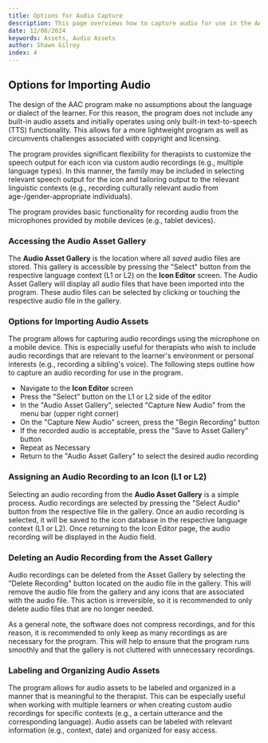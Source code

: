 ```yaml
---
title: Options for Audio Capture
description: This page overviews how to capture audio for use in the AAC program
date: 12/08/2024
keywords: Assets, Audio Assets
author: Shawn Gilroy
index: 4
---
```


## Options for Importing Audio

The design of the AAC program make no assumptions about the language or dialect of the learner. For this reason, the program does not include any built-in audio assets and initially operates using only built-in text-to-speech (TTS) functionality. This allows for a more lightweight program as well as circumvents challenges associated with copyright and licensing.

The program provides significant flexibility for therapists to customize the speech output for each icon via custom audio recordings (e.g., multiple language types). In this manner, the family may be included in selecting relevant speech output for the icon and tailoring output to the relevant linguistic contexts (e.g., recording culturally relevant audio from age-/gender-appropriate individuals).

The program provides basic functionality for recording audio from the microphones provided by mobile devices (e.g., tablet devices).

### Accessing the Audio Asset Gallery

The **Audio Asset Gallery** is the location where all _saved_ audio files are stored. This gallery is accessible by pressing the "Select" button from the respective language context (L1 or L2) on the **Icon Editor** screen. The Audio Asset Gallery will display all audio files that have been imported into the program. These audio files can be selected by clicking or touching the respective audio file in the gallery.

### Options for Importing Audio Assets

The program allows for capturing audio recordings using the microphone on a mobile device. This is especially useful for therapists who wish to include audio recordings that are relevant to the learner's environment or personal interests (e.g., recording a sibling's voice). The following steps outline how to capture an audio recording for use in the program.

-   Navigate to the **Icon Editor** screen
-   Press the "Select" button on the L1 or L2 side of the editor
-   In the "Audio Asset Gallery", selected "Capture New Audio" from the menu bar (upper right corner)
-   On the "Capture New Audio" screen, press the "Begin Recording" button
-   If the recorded audio is acceptable, press the "Save to Asset Gallery" button
-   Repeat as Necessary
-   Return to the "Audio Asset Gallery" to select the desired audio recording

### Assigning an Audio Recording to an Icon (L1 or L2)

Selecting an audio recording from the **Audio Asset Gallery** is a simple process. Audio recordings are selected by pressing the "Select Audio" button from the respective file in the gallery. Once an audio recording is selected, it will be saved to the icon database in the respective language context (L1 or L2). Once returning to the Icon Editor page, the audio recording will be displayed in the Audio field.

### Deleting an Audio Recording from the Asset Gallery

Audio recordings can be deleted from the Asset Gallery by selecting the "Delete Recording" button located on the audio file in the gallery. This will remove the audio file from the gallery and any icons that are associated with the audio file. This action is irreversible, so it is recommended to only delete audio files that are no longer needed.

As a general note, the software does not compress recordings, and for this reason, it is recommended to only keep as many recordings as are necessary for the program. This will help to ensure that the program runs smoothly and that the gallery is not cluttered with unnecessary recordings.

### Labeling and Organizing Audio Assets

The program allows for audio assets to be labeled and organized in a manner that is meaningful to the therapist. This can be especially useful when working with multiple learners or when creating custom audio recordings for specific contexts (e.g., a certain utterance and the corresponding language). Audio assets can be labeled with relevant information (e.g., context, date) and organized for easy access.
